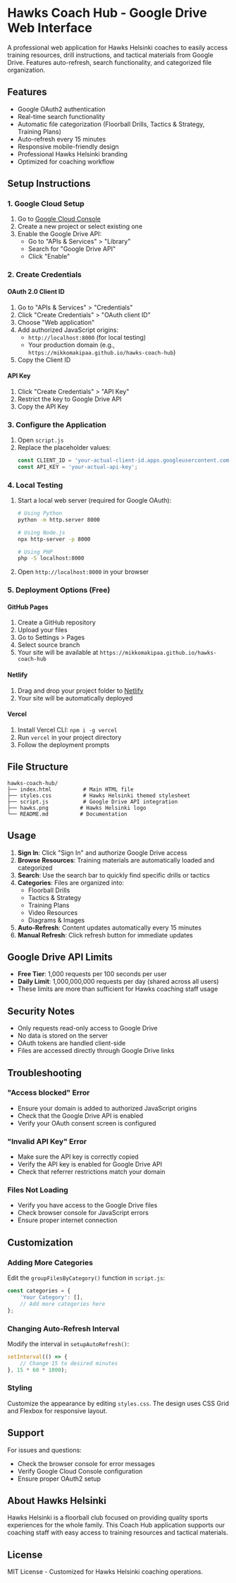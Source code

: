 # Hawks Coach Hub - Google Drive Web Interface

A professional web application for Hawks Helsinki coaches to easily access training resources, drill instructions, and tactical materials from Google Drive. Features auto-refresh, search functionality, and categorized file organization.

## Features

- Google OAuth2 authentication
- Real-time search functionality  
- Automatic file categorization (Floorball Drills, Tactics & Strategy, Training Plans)
- Auto-refresh every 15 minutes
- Responsive mobile-friendly design
- Professional Hawks Helsinki branding
- Optimized for coaching workflow

## Setup Instructions

### 1. Google Cloud Setup

1. Go to [Google Cloud Console](https://console.cloud.google.com/)
2. Create a new project or select existing one
3. Enable the Google Drive API:
   - Go to "APIs & Services" > "Library"
   - Search for "Google Drive API"
   - Click "Enable"

### 2. Create Credentials

#### OAuth 2.0 Client ID
1. Go to "APIs & Services" > "Credentials"
2. Click "Create Credentials" > "OAuth client ID"
3. Choose "Web application"
4. Add authorized JavaScript origins:
   - `http://localhost:8000` (for local testing)
   - Your production domain (e.g., `https://mikkomakipaa.github.io/hawks-coach-hub`)
5. Copy the Client ID

#### API Key
1. Click "Create Credentials" > "API Key"
2. Restrict the key to Google Drive API
3. Copy the API Key

### 3. Configure the Application

1. Open `script.js`
2. Replace the placeholder values:
   ```javascript
   const CLIENT_ID = 'your-actual-client-id.apps.googleusercontent.com';
   const API_KEY = 'your-actual-api-key';
   ```

### 4. Local Testing

1. Start a local web server (required for Google OAuth):
   ```bash
   # Using Python
   python -m http.server 8000
   
   # Using Node.js
   npx http-server -p 8000
   
   # Using PHP
   php -S localhost:8000
   ```

2. Open `http://localhost:8000` in your browser

### 5. Deployment Options (Free)

#### GitHub Pages
1. Create a GitHub repository
2. Upload your files
3. Go to Settings > Pages
4. Select source branch
5. Your site will be available at `https://mikkomakipaa.github.io/hawks-coach-hub`

#### Netlify
1. Drag and drop your project folder to [Netlify](https://netlify.com)
2. Your site will be automatically deployed

#### Vercel
1. Install Vercel CLI: `npm i -g vercel`
2. Run `vercel` in your project directory
3. Follow the deployment prompts

## File Structure

```
hawks-coach-hub/
├── index.html          # Main HTML file
├── styles.css          # Hawks Helsinki themed stylesheet  
├── script.js           # Google Drive API integration
├── hawks.png          # Hawks Helsinki logo
└── README.md          # Documentation
```

## Usage

1. **Sign In**: Click "Sign In" and authorize Google Drive access
2. **Browse Resources**: Training materials are automatically loaded and categorized
3. **Search**: Use the search bar to quickly find specific drills or tactics
4. **Categories**: Files are organized into:
   - Floorball Drills
   - Tactics & Strategy  
   - Training Plans
   - Video Resources
   - Diagrams & Images
5. **Auto-Refresh**: Content updates automatically every 15 minutes
6. **Manual Refresh**: Click refresh button for immediate updates

## Google Drive API Limits

- **Free Tier**: 1,000 requests per 100 seconds per user
- **Daily Limit**: 1,000,000,000 requests per day (shared across all users)
- These limits are more than sufficient for Hawks coaching staff usage

## Security Notes

- Only requests read-only access to Google Drive
- No data is stored on the server
- OAuth tokens are handled client-side
- Files are accessed directly through Google Drive links

## Troubleshooting

### "Access blocked" Error
- Ensure your domain is added to authorized JavaScript origins
- Check that the Google Drive API is enabled
- Verify your OAuth consent screen is configured

### "Invalid API Key" Error
- Make sure the API key is correctly copied
- Verify the API key is enabled for Google Drive API
- Check that referrer restrictions match your domain

### Files Not Loading
- Verify you have access to the Google Drive files
- Check browser console for JavaScript errors
- Ensure proper internet connection

## Customization

### Adding More Categories
Edit the `groupFilesByCategory()` function in `script.js`:

```javascript
const categories = {
    'Your Category': [],
    // Add more categories here
};
```

### Changing Auto-Refresh Interval
Modify the interval in `setupAutoRefresh()`:

```javascript
setInterval(() => {
    // Change 15 to desired minutes
}, 15 * 60 * 1000);
```

### Styling
Customize the appearance by editing `styles.css`. The design uses CSS Grid and Flexbox for responsive layout.

## Support

For issues and questions:
- Check the browser console for error messages
- Verify Google Cloud Console configuration
- Ensure proper OAuth2 setup

## About Hawks Helsinki

Hawks Helsinki is a floorball club focused on providing quality sports experiences for the whole family. This Coach Hub application supports our coaching staff with easy access to training resources and tactical materials.

## License

MIT License - Customized for Hawks Helsinki coaching operations.